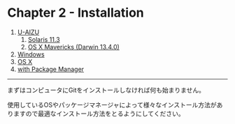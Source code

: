 Chapter 2 - Installation
=======

1. [U-AIZU](./02_1_0.md)
	1. [Solaris 11.3](./02_1_1.md)
	2. [OS X Mavericks (Darwin 13.4.0)](./02_1_2.md)
2. [Windows](./02_2.md)
3. [OS X](./02_3.md)
4. [with Package Manager](./02_4.md)

---

まずはコンピュータにGitをインストールしなければ何も始まりません。

使用しているOSやパッケージマネージャによって様々なインストール方法がありますので最適なインストール方法をとるようにしてください。
